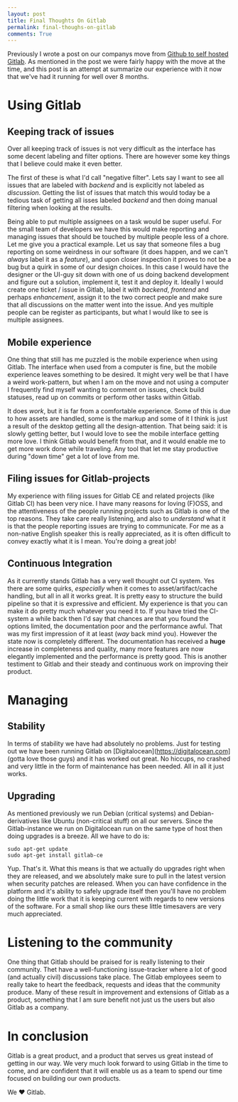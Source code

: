 ```yaml
---
layout: post
title: Final Thoughts On Gitlab
permalink: final-thoughs-on-gitlab
comments: True
---
```

Previously I wrote a post on our companys move from [Github to self hosted Gitlab](/migrating-github-gitlab). As mentioned in the post we were fairly happy with the move at the time, and this post is an attempt at summarize our experience with it now that we've had it running for well over 8 months.

# Using Gitlab

## Keeping track of issues
Over all keeping track of issues is not very difficult as the interface has some decent labeling and filter options. There are however some key things that I believe could make it even better.

The first of these is what I'd call "negative filter". Lets say I want to see all issues that are labeled with _backend_ and is explicitly not labeled as _discussion_. Getting the list of issues that match this would today be a tedious task of getting all isses labeled _backend_ and then doing manual filtering when looking at the results.

Being able to put multiple assignees on a task would be super useful. For the small team of developers we have this would make reporting and managing issues that should be touched by multiple people less of a chore. Let me give you a practical example. Let us say that someone files a bug reporting on some weirdness in our software (it does happen, and we can't _always_ label it as a _feature_), and upon closer inspection it proves to not be a bug but a quirk in some of our design choices. In this case I would have the designer or the UI-guy sit down with one of us doing backend development and figure out a solution, implement it, test it and deploy it. Ideally I would create one ticket / issue in Gitlab, label it with _backend_, _frontend_ and perhaps _enhancement_, assign it to the two correct people and make sure that all discussions on the matter went into the issue. And yes multiple people can be register as participants, but what I would like to see is multiple assignees.

## Mobile experience
One thing that still has me puzzled is the mobile experience when using Gitlab. The interface when used from a computer is fine, but the mobile experience leaves something to be desired. It might very well be that I have a weird work-pattern, but when I am on the move and not using a computer I frequently find myself wanting to comment on issues, check build statuses, read up on commits or perform other tasks within Gitlab.

It does _work_, but it is far from a comfortable experience. Some of this is due to how assets are handled, some is the markup and some of it I think is just a result of the desktop getting all the design-attention. That being said: it is slowly getting better, but I would love to see the mobile interface getting more love. I think Gitlab would benefit from that, and it would enable me to get more work done while traveling. Any tool that let me stay productive during "down time" get a lot of love from me.

## Filing issues for Gitlab-projects
My experience with filing issues for Gitlab CE and related projects (like Gitlab CI) has been very nice. I have many reasons for loving (F)OSS, and the attentiveness of the people running projects such as Gitlab is one of the top reasons. They take care really listening, and also to _understand_ what it is that the people reporting issues are trying to communicate. For me as a non-native English speaker this is really appreciated, as it is often difficult to convey exactly what it is I mean. You're doing a great job!

## Continuous Integration
As it currently stands Gitlab has a very well thought out CI system. Yes there are some quirks, _especially_ when it comes to asset/artifact/cache handling, but all in all it works great. It is pretty easy to structure the build pipeline so that it is expressive and efficient. My experience is that you can make it do pretty much whatever you need it to. If you have tried the CI-system a while back then I'd say that chances are that you found the options limited, the documentation poor and the performance awful. That was my first impression of it at least (_way_ back mind you). However the state now is completely different. The documentation has received a **huge** increase in completeness and quality, many more features are now elegantly implemented and the performance is pretty good. This is another testiment to Gitlab and their steady and continuous work on improving their product.

# Managing

## Stability
In terms of stability we have had absolutely no problems. Just for testing out we have been running Gitlab on [Digitalocean](https://digitalocean.com] (gotta love those guys) and it has worked out great. No hiccups, no crashed and very little in the form of maintenance has been needed. All in all it just works.

## Upgrading
As mentioned previously we run Debian (critical systems) and Debian-derivatives like Ubuntu (non-critical stuff) on all our servers. Since the Gitlab-instance we run on Digitalocean run on the same type of host then doing upgrades is a breeze. All we have to do is:

    sudo apt-get update
	sudo apt-get install gitlab-ce

Yup. That's it. What this means is that we actually do upgrades right when they are released, and we absolutely make sure to pull in the latest version when security patches are released. When you can have confidence in the platform and it's ability to safely upgrade itself then you'll have no problem doing the little work that it is keeping current with regards to new versions of the software. For a small shop like ours these little timesavers are very much appreciated.

# Listening to the community
One thing that Gitlab should be praised for is really listening to their community. Thet have a well-functioning issue-tracker where a lot of good (and actually civil) discussions take place. The Gitlab employees seem to really take to heart the feedback, requests and ideas that the community produce. Many of these result in improvement and extensions of Gitlab as a product, something that I am sure benefit not just us the users but also Gitlab as a company.

# In conclusion
Gitlab is a great product, and a product that serves us great instead of getting in our way. We very much look forward to using Gitlab in the time to come, and are confident that it will enable us as a team to spend our time focused on building our own products.

We ❤ Gitlab.
